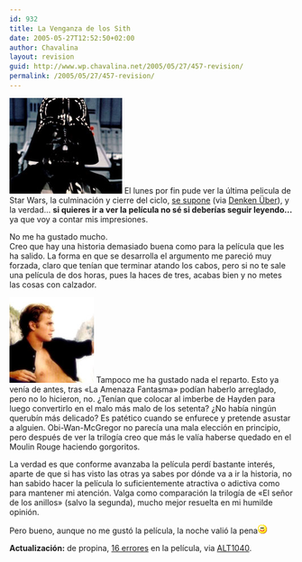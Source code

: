 ```yaml
---
id: 932
title: La Venganza de los Sith
date: 2005-05-27T12:52:50+02:00
author: Chavalina
layout: revision
guid: http://www.wp.chavalina.net/2005/05/27/457-revision/
permalink: /2005/05/27/457-revision/
---
```

<img class="imgizqda" src="/imagenes/fotos/darth-vader.jpg" alt="Darth Vader" /> El lunes por fin pude ver la &uacute;ltima pelicula de Star Wars, la culminación y cierre del ciclo, <a href="http://www.cinematical.com/2005/05/25/lucas-idea-for-new-star-wars-prequel/" target="_blank">se supone</a> (via <a href="http://www.uberbin.net/archivos/rants/el-futuro-de-lucasfilms.php" target="_blank">Denken &Uuml;ber</a>), y la verdad… **si quieres ir a ver la película no sé si deberías seguir leyendo…** ya que voy a contar mis impresiones.

No me ha gustado mucho.  
Creo que hay una historia demasiado buena como para la película que les ha salido. La forma en que se desarrolla el argumento me pareció muy forzada, claro que tenían que terminar atando los cabos, pero si no te sale una película de dos horas, pues la haces de tres, acabas bien y no metes las cosas con calzador.

<img class="imgdcha" src="/imagenes/fotos/hayden.jpg" alt="Hayden Leand" /> Tampoco me ha gustado nada el reparto. Esto ya venía de antes, tras «La Amenaza Fantasma» podían haberlo arreglado, pero no lo hicieron, no. &iquest;Tenían que colocar al imberbe de Hayden para luego convertirlo en el malo más malo de los setenta? &iquest;No había ning&uacute;n querubín más delicado? Es patético cuando se enfurece y pretende asustar a alguien. Obi-Wan-McGregor no parecía una mala elección en principio, pero después de ver la trilogía creo que más le valía haberse quedado en el Moulin Rouge haciendo gorgoritos.

La verdad es que conforme avanzaba la película perdí bastante interés, aparte de que si has visto las otras ya sabes por dónde va a ir la historia, no han sabido hacer la película lo suficientemente atractiva o adictiva como para mantener mi atención. Valga como comparación la trilogía de «El se&ntilde;or de los anillos» (salvo la segunda), mucho mejor resuelta en mi humilde opinión.

Pero bueno, aunque no me gustó la película, la noche valió la pena![emo](/imagenes/emoticonos/sonrisa.gif) 

**Actualización:** de propina, <a href="http://www.moviemistakes.com/film4924" target="_blank">16 errores</a> en la película, via <a href="http://www.alt1040.com/archivo/2005/05/27/errores-en-el-star-wars-episode-iii/" target="_blank">ALT1040</a>.